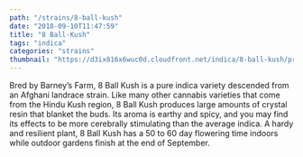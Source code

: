 ```yaml
---
path: "/strains/8-ball-kush"
date: "2018-09-10T11:47:59"
title: "8 Ball-Kush"
tags: "indica"
categories: "strains"
thumbnail: "https://d3ix816x6wuc0d.cloudfront.net/indica/8-ball-kush/primary?width=480"
---
```

Bred by Barney’s Farm, 8 Ball Kush is a pure indica variety descended from an Afghani landrace strain. Like many other cannabis varieties that come from the Hindu Kush region, 8 Ball Kush produces large amounts of crystal resin that blanket the buds. Its aroma is earthy and spicy, and you may find its effects to be more cerebrally stimulating than the average indica. A hardy and resilient plant, 8 Ball Kush has a 50 to 60 day flowering time indoors while outdoor gardens finish at the end of September.